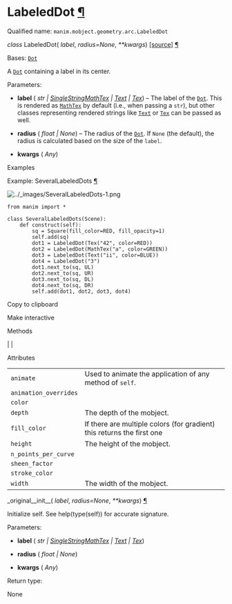 # LabeledDot [¶](https://docs.manim.community/en/stable/reference/manim.mobject.geometry.arc.LabeledDot.html\#labeleddot "Link to this heading")

Qualified name: `manim.mobject.geometry.arc.LabeledDot`

_class_ LabeledDot( _label_, _radius=None_, _\*\*kwargs_) [\[source\]](https://docs.manim.community/en/stable/_modules/manim/mobject/geometry/arc.html#LabeledDot) [¶](https://docs.manim.community/en/stable/reference/manim.mobject.geometry.arc.LabeledDot.html#manim.mobject.geometry.arc.LabeledDot "Link to this definition")

Bases: [`Dot`](https://docs.manim.community/en/stable/reference/manim.mobject.geometry.arc.Dot.html#manim.mobject.geometry.arc.Dot "manim.mobject.geometry.arc.Dot")

A [`Dot`](https://docs.manim.community/en/stable/reference/manim.mobject.geometry.arc.Dot.html#manim.mobject.geometry.arc.Dot "manim.mobject.geometry.arc.Dot") containing a label in its center.

Parameters:

- **label** ( _str_ _\|_ [_SingleStringMathTex_](https://docs.manim.community/en/stable/reference/manim.mobject.text.tex_mobject.SingleStringMathTex.html#manim.mobject.text.tex_mobject.SingleStringMathTex "manim.mobject.text.tex_mobject.SingleStringMathTex") _\|_ [_Text_](https://docs.manim.community/en/stable/reference/manim.mobject.text.text_mobject.Text.html#manim.mobject.text.text_mobject.Text "manim.mobject.text.text_mobject.Text") _\|_ [_Tex_](https://docs.manim.community/en/stable/reference/manim.mobject.text.tex_mobject.Tex.html#manim.mobject.text.tex_mobject.Tex "manim.mobject.text.tex_mobject.Tex")) – The label of the [`Dot`](https://docs.manim.community/en/stable/reference/manim.mobject.geometry.arc.Dot.html#manim.mobject.geometry.arc.Dot "manim.mobject.geometry.arc.Dot"). This is rendered as [`MathTex`](https://docs.manim.community/en/stable/reference/manim.mobject.text.tex_mobject.MathTex.html#manim.mobject.text.tex_mobject.MathTex "manim.mobject.text.tex_mobject.MathTex")
by default (i.e., when passing a `str`), but other classes
representing rendered strings like [`Text`](https://docs.manim.community/en/stable/reference/manim.mobject.text.text_mobject.Text.html#manim.mobject.text.text_mobject.Text "manim.mobject.text.text_mobject.Text") or [`Tex`](https://docs.manim.community/en/stable/reference/manim.mobject.text.tex_mobject.Tex.html#manim.mobject.text.tex_mobject.Tex "manim.mobject.text.tex_mobject.Tex")
can be passed as well.

- **radius** ( _float_ _\|_ _None_) – The radius of the [`Dot`](https://docs.manim.community/en/stable/reference/manim.mobject.geometry.arc.Dot.html#manim.mobject.geometry.arc.Dot "manim.mobject.geometry.arc.Dot"). If `None` (the default), the radius
is calculated based on the size of the `label`.

- **kwargs** ( _Any_)


Examples

Example: SeveralLabeledDots [¶](https://docs.manim.community/en/stable/reference/manim.mobject.geometry.arc.LabeledDot.html#severallabeleddots)

![../_images/SeveralLabeledDots-1.png](https://docs.manim.community/en/stable/_images/SeveralLabeledDots-1.png)

```
from manim import *

class SeveralLabeledDots(Scene):
    def construct(self):
        sq = Square(fill_color=RED, fill_opacity=1)
        self.add(sq)
        dot1 = LabeledDot(Tex("42", color=RED))
        dot2 = LabeledDot(MathTex("a", color=GREEN))
        dot3 = LabeledDot(Text("ii", color=BLUE))
        dot4 = LabeledDot("3")
        dot1.next_to(sq, UL)
        dot2.next_to(sq, UR)
        dot3.next_to(sq, DL)
        dot4.next_to(sq, DR)
        self.add(dot1, dot2, dot3, dot4)

```

Copy to clipboard

Make interactive

Methods

|
|

Attributes

|     |     |
| --- | --- |
| `animate` | Used to animate the application of any method of `self`. |
| `animation_overrides` |  |
| `color` |  |
| `depth` | The depth of the mobject. |
| `fill_color` | If there are multiple colors (for gradient) this returns the first one |
| `height` | The height of the mobject. |
| `n_points_per_curve` |  |
| `sheen_factor` |  |
| `stroke_color` |  |
| `width` | The width of the mobject. |

\_original\_\_init\_\_( _label_, _radius=None_, _\*\*kwargs_) [¶](https://docs.manim.community/en/stable/reference/manim.mobject.geometry.arc.LabeledDot.html#manim.mobject.geometry.arc.LabeledDot._original__init__ "Link to this definition")

Initialize self. See help(type(self)) for accurate signature.

Parameters:

- **label** ( _str_ _\|_ [_SingleStringMathTex_](https://docs.manim.community/en/stable/reference/manim.mobject.text.tex_mobject.SingleStringMathTex.html#manim.mobject.text.tex_mobject.SingleStringMathTex "manim.mobject.text.tex_mobject.SingleStringMathTex") _\|_ [_Text_](https://docs.manim.community/en/stable/reference/manim.mobject.text.text_mobject.Text.html#manim.mobject.text.text_mobject.Text "manim.mobject.text.text_mobject.Text") _\|_ [_Tex_](https://docs.manim.community/en/stable/reference/manim.mobject.text.tex_mobject.Tex.html#manim.mobject.text.tex_mobject.Tex "manim.mobject.text.tex_mobject.Tex"))

- **radius** ( _float_ _\|_ _None_)

- **kwargs** ( _Any_)


Return type:

None